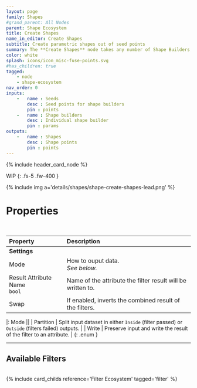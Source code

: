 ```yaml
---
layout: page
family: Shapes
#grand_parent: All Nodes
parent: Shape Ecosystem
title: Create Shapes
name_in_editor: Create Shapes
subtitle: Create parametric shapes out of seed points
summary: The **Create Shapes** node takes any number of Shape Builders as input and turn input seeds into those shapes.
color: white
splash: icons/icon_misc-fuse-points.svg
#has_children: true
tagged: 
    - node
    - shape-ecosystem
nav_order: 0
inputs:
    -   name : Seeds
        desc : Seed points for shape builders
        pin : points
    -   name : Shape builders
        desc : Individual shape builder
        pin : params
outputs:
    -   name : Shapes
        desc : Shape points
        pin : points
---
```


{% include header_card_node %}

WIP
{: .fs-5 .fw-400 } 

{% include img a='details/shapes/shape-create-shapes-lead.png' %}

# Properties
<br>

| Property       | Description          |
|:-------------|:------------------|
| **Settings**          ||
| Mode         | How to ouput data.<br>*See below.*|
| Result Attribute Name<br>`bool`         | Name of the attribute the filter result will be written to. |
| Swap         | If enabled, inverts the combined result of the filters. |

|: Mode      ||
| <span class="ebit">Partition</span>           | Split input dataset in either `Inside` (filter passed) or `Outside` (filters failed) outputs.  |
| <span class="ebit">Write</span>           | Preserve input and write the result of the filter to an attribute. |
{: .enum }

---
## Available Filters
<br>
{% include card_childs reference='Filter Ecosystem' tagged='filter' %}
